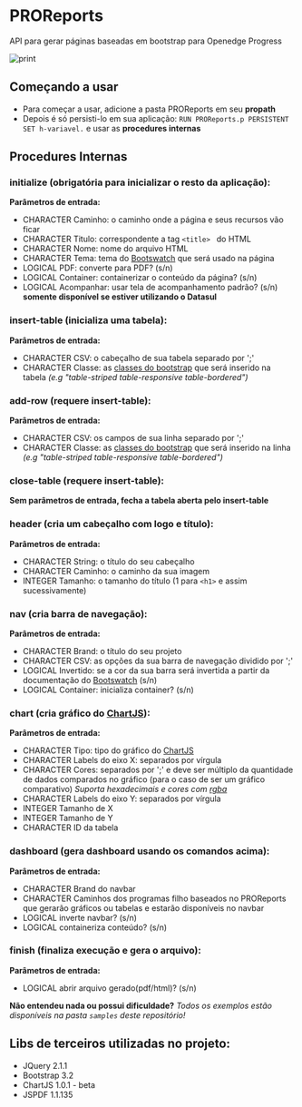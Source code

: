 # PROReports
API para gerar páginas baseadas em bootstrap para Openedge Progress

![print](https://image.ibb.co/mkc69G/pro.png)

## Começando a usar
- Para começar a usar, adicione a pasta PROReports em seu **propath**
- Depois é só persisti-lo em sua aplicação: `RUN PROReports.p PERSISTENT SET h-variavel.` e usar as **procedures internas**

## Procedures Internas

### initialize (obrigatória para inicializar o resto da aplicação):
**Parâmetros de entrada:**
* CHARACTER Caminho: o caminho onde a página e seus recursos vão ficar
* CHARACTER Titulo: correspondente a tag `<title> ` do HTML
* CHARACTER Nome: nome do arquivo HTML
* CHARACTER Tema: tema do [Bootswatch](https://bootswatch.com/) que será usado na página
* LOGICAL PDF: converte para PDF? (s/n)
* LOGICAL Container: containerizar o conteúdo da página? (s/n)
* LOGICAL Acompanhar: usar tela de acompanhamento padrão? (s/n) **somente disponível se estiver utilizando o Datasul**

### insert-table (inicializa uma tabela):
**Parâmetros de entrada:**
* CHARACTER CSV: o cabeçalho de sua tabela separado por ';'
* CHARACTER Classe: as [classes do bootstrap](https://getbootstrap.com/docs/3.3/css/#tables) que será inserido na tabela *(e.g "table-striped table-responsive table-bordered")*

### add-row (requere insert-table):
**Parâmetros de entrada:**
* CHARACTER CSV: os campos de sua linha separado por ';'
* CHARACTER Classe: as [classes do bootstrap](https://getbootstrap.com/docs/3.3/css/#tables-contextual-classes) que será inserido na linha *(e.g "table-striped table-responsive table-bordered")*

### close-table (requere insert-table):
**Sem parâmetros de entrada, fecha a tabela aberta pelo insert-table**

### header (cria um cabeçalho com logo e título):
**Parâmetros de entrada:**
* CHARACTER String: o título do seu cabeçalho
* CHARACTER Caminho: o caminho da sua imagem
* INTEGER Tamanho: o tamanho do título (1 para `<h1>` e assim sucessivamente)

### nav (cria barra de navegação):
**Parâmetros de entrada:**
* CHARACTER Brand: o título do seu projeto
* CHARACTER CSV: as opções da sua barra de navegação dividido por ';'
* LOGICAL Invertido: se a cor da sua barra será invertida a partir da documentação do [Bootswatch](https://bootswatch.com/) (s/n)
* LOGICAL Container: inicializa container? (s/n)

### chart (cria gráfico do [ChartJS](http://www.chartjs.org/)):
**Parâmetros de entrada:**
* CHARACTER Tipo: tipo do gráfico do [ChartJS](http://www.chartjs.org/docs/latest/charts/)
* CHARACTER Labels do eixo X: separados por vírgula
* CHARACTER Cores: separados por ';' e deve ser múltiplo da quantidade de dados comparados no gráfico (para o caso de ser um gráfico comparativo) *Suporta hexadecimais e cores com [rgba](https://www.w3schools.com/cssref/tryit.asp?filename=trycss_color_rgba)*
* CHARACTER Labels do eixo Y: separados por vírgula
* INTEGER Tamanho de X
* INTEGER Tamanho de Y
* CHARACTER ID da tabela

### dashboard (gera dashboard usando os comandos acima):
**Parâmetros de entrada:**
* CHARACTER Brand do navbar
* CHARACTER Caminhos dos programas filho baseados no PROReports que gerarão gráficos ou tabelas e estarão disponíveis no navbar
* LOGICAL inverte navbar? (s/n)
* LOGICAL containeriza conteúdo? (s/n)

### finish (finaliza execução e gera o arquivo):
**Parâmetros de entrada:**
* LOGICAL abrir arquivo gerado(pdf/html)? (s/n)

**Não entendeu nada ou possui dificuldade?**
*Todos os exemplos estão disponíveis na pasta `samples` deste repositório!*

## Libs de terceiros utilizadas no projeto:
* JQuery 2.1.1
* Bootstrap 3.2
* ChartJS 1.0.1 - beta
* JSPDF 1.1.135
